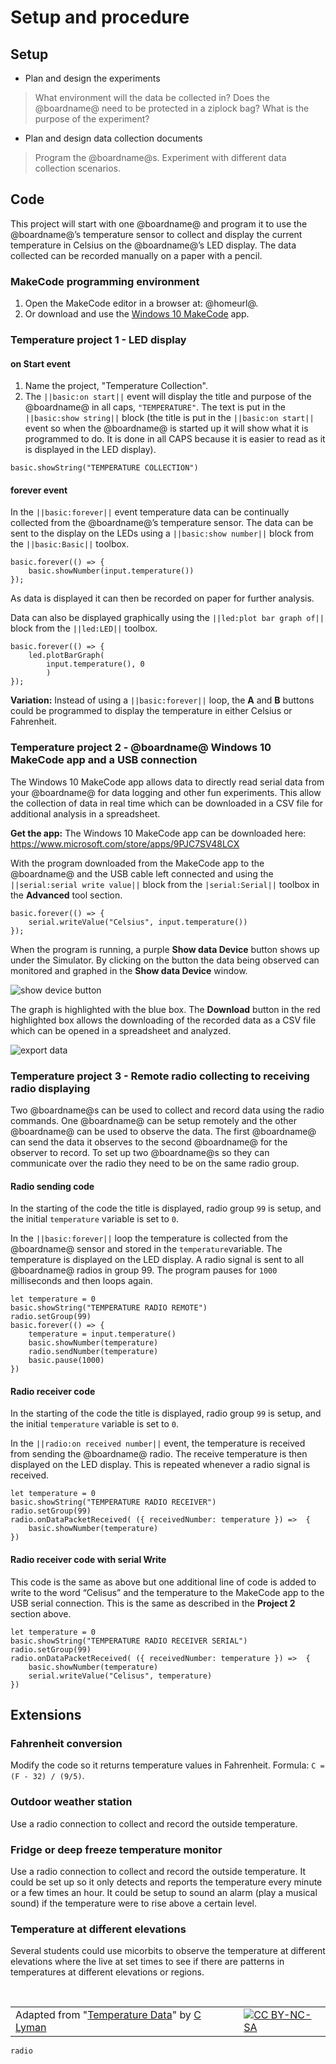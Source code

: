 # Setup and procedure

## Setup

* Plan and design the experiments

>What environment will the data be collected in? Does the @boardname@ need to be protected in a ziplock bag? What is the purpose of the experiment?

* Plan and design data collection documents

>Program the @boardname@s. Experiment with different data collection scenarios. 

## Code

This project will start with one @boardname@ and program it to use the @boardname@’s temperature sensor to collect and display the current temperature in Celsius on the @boardname@’s LED display. The data collected can be recorded manually on a paper with a pencil.

### MakeCode programming environment

1. Open the MakeCode editor in a browser at: @homeurl@.
2. Or download and use the [Windows 10 MakeCode](https://www.microsoft.com/store/apps/9PJC7SV48LCX) app.

### Temperature project 1 - LED display

#### on Start event

1. Name the project, "Temperature Collection".
2. The ``||basic:on start||`` event will display the title and purpose of the @boardname@ in all caps, `"TEMPERATURE"`. The text is put in the ``||basic:show string||`` block (the title is put in the ``||basic:on start||`` event so when the @boardname@ is started up it will show what it is programmed to do. It is done in all CAPS because it is easier to read as it is displayed in the LED display).

```blocks
basic.showString("TEMPERATURE COLLECTION")
```

#### forever event

In the ``||basic:forever||`` event temperature data can be continually collected from the @boardname@’s temperature sensor. The data can be sent to the  display on the LEDs using a ``||basic:show number||`` block from the ``||basic:Basic||`` toolbox.

```blocks
basic.forever(() => {
    basic.showNumber(input.temperature())
});
```

As data is displayed it can then be recorded on paper for further analysis.

Data can also be displayed graphically using the ``||led:plot bar graph of||`` block from the ``||led:LED||`` toolbox. 

```blocks
basic.forever(() => {
    led.plotBarGraph(
        input.temperature(), 0
        )
});
```

**Variation:** Instead of using a ``||basic:forever||`` loop, the **A** and **B** buttons could be programmed to display the temperature in either Celsius or Fahrenheit.

### Temperature project 2 - @boardname@ Windows 10 MakeCode app and a USB connection

The Windows 10 MakeCode app allows data to directly read serial data from your @boardname@ for data logging and other fun experiments. This allow the collection of data in real time which can be downloaded in a CSV file for additional analysis in a spreadsheet.

**Get the app:** The Windows 10 MakeCode app can be downloaded here: https://www.microsoft.com/store/apps/9PJC7SV48LCX 

With the program downloaded from the MakeCode app to the @boardname@ and the USB cable left connected and using the ``||serial:serial write value||`` block from the ``|serial:Serial||`` toolbox in the **Advanced** tool section.

```blocks
basic.forever(() => {
	serial.writeValue("Celsius", input.temperature())
});
```

When the program is running, a purple **Show data Device** button shows up under the Simulator. By clicking on the button the data being observed can monitored and graphed in the **Show data Device** window. 

![show device button](/static/courses/ucp-science/temperature/show-device.png)

The graph is highlighted with the blue box. The **Download** button in the red highlighted box allows the downloading of the recorded data as a CSV file which can be opened in a spreadsheet and analyzed.

![export data](/static/courses/ucp-science/temperature/export.png)
 
### Temperature project 3 - Remote radio collecting to receiving radio displaying

Two @boardname@s can be used to collect and record data using the radio commands. One @boardname@ can be setup remotely and the other @boardname@ can be used to observe the data. The first @boardname@ can send the data it observes to the second @boardname@ for the observer to record. To set up two @boardname@s so they can communicate over the radio they need to be on the same radio group.

#### Radio sending code

In the starting of the code the title is displayed, radio group `99` is setup, and the initial ``temperature`` variable is set to `0`.

In the ``||basic:forever||`` loop the temperature is collected from the @boardname@ sensor and stored in the ``temperature``variable. The temperature is displayed on the LED display. A radio signal is sent to all @boardname@ radios in group 99. The program pauses for `1000` milliseconds and then loops again.

```blocks
let temperature = 0
basic.showString("TEMPERATURE RADIO REMOTE")
radio.setGroup(99)
basic.forever(() => {
    temperature = input.temperature()
    basic.showNumber(temperature)
    radio.sendNumber(temperature)
    basic.pause(1000)
})
```

#### Radio receiver code

In the starting of the code the title is displayed, radio group `99` is setup, and the initial ``temperature`` variable is set to `0`.

In the ``||radio:on received number||`` event, the temperature is received from sending the @boardname@ radio. The receive temperature is then displayed on the LED display. This is repeated whenever a radio signal is received.

```blocks
let temperature = 0
basic.showString("TEMPERATURE RADIO RECEIVER")
radio.setGroup(99)
radio.onDataPacketReceived( ({ receivedNumber: temperature }) =>  {
    basic.showNumber(temperature)
})
```

#### Radio receiver code with serial Write

This code is the same as above but one additional line of code is added to write to the word “Celisus” and the temperature to the MakeCode app to the USB serial connection. This is the same as described in the **Project 2** section above.

```blocks
let temperature = 0
basic.showString("TEMPERATURE RADIO RECEIVER SERIAL")
radio.setGroup(99)
radio.onDataPacketReceived( ({ receivedNumber: temperature }) =>  {
    basic.showNumber(temperature)
    serial.writeValue("Celisus", temperature)
})
```

## Extensions

### Fahrenheit conversion

Modify the code so it returns temperature values in Fahrenheit. Formula: ``C = (F - 32) / (9/5)``.

### Outdoor weather station

Use a radio connection to collect and record the outside temperature.

### Fridge or deep freeze temperature monitor

Use a radio connection to collect and record the outside temperature. It could be set up so it only detects and reports the temperature every minute or a few times an hour. It could be setup to sound an alarm (play a musical sound) if the temperature were to rise above a certain level.

### Temperature at different elevations

Several students could use micorbits to observe the temperature at different elevations where the live at set times to see if there are patterns in temperatures at different elevations or regions.

<br/>

| | | |
|-|-|-|
| Adapted from "[Temperature Data](https://drive.google.com/open?id=1X6FeANka2qcMC2ZFQgSSxEoHxsQc--6a0Pk9xxMOwE8)" by [C Lyman](http://utahcoding.org) | | [![CC BY-NC-SA](https://licensebuttons.net/l/by-nc-sa/4.0/80x15.png)](https://creativecommons.org/licenses/by-nc-sa/4.0/) |

```package
radio
```